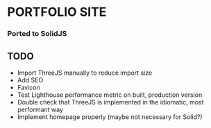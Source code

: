 # PORTFOLIO SITE
### Ported to SolidJS

## TODO
* Import ThreeJS manually to reduce import size
* Add SEO
* Favicon
* Test Lighthouse performance metric on built, production version
* Double check that ThreeJS is implemented in the idiomatic, most performant way
* Implement homepage properly (maybe not necessary for Solid?)